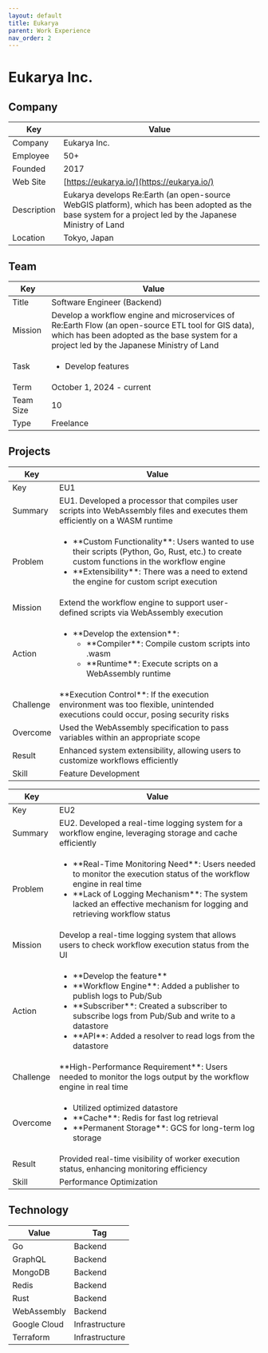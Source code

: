 ```yaml
---
layout: default
title: Eukarya
parent: Work Experience
nav_order: 2
---
```


# Eukarya Inc.

## Company

| Key         | Value                                                                                                                                                           |
| ----------- | --------------------------------------------------------------------------------------------------------------------------------------------------------------- |
| Company     | Eukarya Inc.                                                                                                                                                    |
| Employee    | 50+                                                                                                                                                             |
| Founded     | 2017                                                                                                                                                            |
| Web Site    | [https://eukarya.io/](https://eukarya.io/)                                                                                                              |
| Description | Eukarya develops Re:Earth (an open-source WebGIS platform), which has been adopted as the base system for a project led by the Japanese Ministry of Land |
| Location    | Tokyo, Japan                                                                                                                                                    |

## Team

<table>
  <thead>
    <tr>
      <th>Key</th>
      <th>Value</th>
    </tr>
  </thead>
  <tbody>
    <tr>
      <td>Title</td>
      <td>Software Engineer (Backend)</td>
    </tr>
    <tr>
      <td>Mission</td>
      <td>Develop a workflow engine and microservices of Re:Earth Flow (an open-source ETL tool for GIS data), which has been adopted as the base system for a project led by the Japanese Ministry of Land</td>
    </tr>
    <tr>
      <td>Task</td>
      <td><ul><li>Develop features</li></ul></td>
    </tr>
    <tr>
      <td>Term</td>
      <td>October 1, 2024 - current</td>
    </tr>
    <tr>
      <td>Team Size</td>
      <td>10</td>
    </tr>
    <tr>
      <td>Type</td>
      <td>Freelance</td>
    </tr>
  </tbody>
</table>

## Projects

<table>
  <thead>
    <tr>
      <th>Key</th>
      <th>Value</th>
    </tr>
  </thead>
  <tbody>
    <tr>
      <td>Key</td>
      <td>EU1</td>
    </tr>
    <tr>
      <td>Summary</td>
      <td>EU1. Developed a processor that compiles user scripts into WebAssembly files and executes them efficiently on a WASM runtime</td>
    </tr>
    <tr>
      <td>Problem</td>
      <td><ul><li>**Custom Functionality**: Users wanted to use their scripts (Python, Go, Rust, etc.) to create custom functions in the workflow engine</li><li>**Extensibility**: There was a need to extend the engine for custom script execution</li></ul></td>
    </tr>
    <tr>
      <td>Mission</td>
      <td>Extend the workflow engine to support user-defined scripts via WebAssembly execution</td>
    </tr>
    <tr>
      <td>Action</td>
      <td><ul><li>**Develop the extension**:
          <ul>
            <li>**Compiler**: Compile custom scripts into .wasm</li>
            <li>**Runtime**: Execute scripts on a WebAssembly runtime</li>
          </ul>
        </li></ul></td>
    </tr>
    <tr>
      <td>Challenge</td>
      <td>**Execution Control**: If the execution environment was too flexible, unintended executions could occur, posing security risks</td>
    </tr>
    <tr>
      <td>Overcome</td>
      <td>Used the WebAssembly specification to pass variables within an appropriate scope</td>
    </tr>
    <tr>
      <td>Result</td>
      <td>Enhanced system extensibility, allowing users to customize workflows efficiently</td>
    </tr>
    <tr>
      <td>Skill</td>
      <td>Feature Development</td>
    </tr>
  </tbody>
</table>

<table>
  <thead>
    <tr>
      <th>Key</th>
      <th>Value</th>
    </tr>
  </thead>
  <tbody>
    <tr>
      <td>Key</td>
      <td>EU2</td>
    </tr>
    <tr>
      <td>Summary</td>
      <td>EU2. Developed a real-time logging system for a workflow engine, leveraging storage and cache efficiently</td>
    </tr>
    <tr>
      <td>Problem</td>
      <td><ul><li>**Real-Time Monitoring Need**: Users needed to monitor the execution status of the workflow engine in real time</li><li>**Lack of Logging Mechanism**: The system lacked an effective mechanism for logging and retrieving workflow status</li></ul></td>
    </tr>
    <tr>
      <td>Mission</td>
      <td>Develop a real-time logging system that allows users to check workflow execution status from the UI</td>
    </tr>
    <tr>
      <td>Action</td>
      <td><ul><li>**Develop the feature**</li><li>**Workflow Engine**: Added a publisher to publish logs to Pub/Sub</li><li>**Subscriber**: Created a subscriber to subscribe logs from Pub/Sub and write to a datastore</li><li>**API**: Added a resolver to read logs from the datastore</li></ul></td>
    </tr>
    <tr>
      <td>Challenge</td>
      <td>**High-Performance Requirement**: Users needed to monitor the logs output by the workflow engine in real time</td>
    </tr>
    <tr>
      <td>Overcome</td>
      <td><ul><li>Utilized optimized datastore</li><li>**Cache**: Redis for fast log retrieval</li><li>**Permanent Storage**: GCS for long-term log storage</li></ul></td>
    </tr>
    <tr>
      <td>Result</td>
      <td>Provided real-time visibility of worker execution status, enhancing monitoring efficiency</td>
    </tr>
    <tr>
      <td>Skill</td>
      <td>Performance Optimization</td>
    </tr>
  </tbody>
</table>

## Technology

| Value        | Tag            |
| ------------ | -------------- |
| Go           | Backend        |
| GraphQL      | Backend        |
| MongoDB      | Backend        |
| Redis        | Backend        |
| Rust         | Backend        |
| WebAssembly  | Backend        |
| Google Cloud | Infrastructure |
| Terraform    | Infrastructure | 